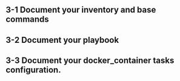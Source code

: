 ## 3-1 Document your inventory and base commands

## 3-2 Document your playbook

## 3-3 Document your docker_container tasks configuration.